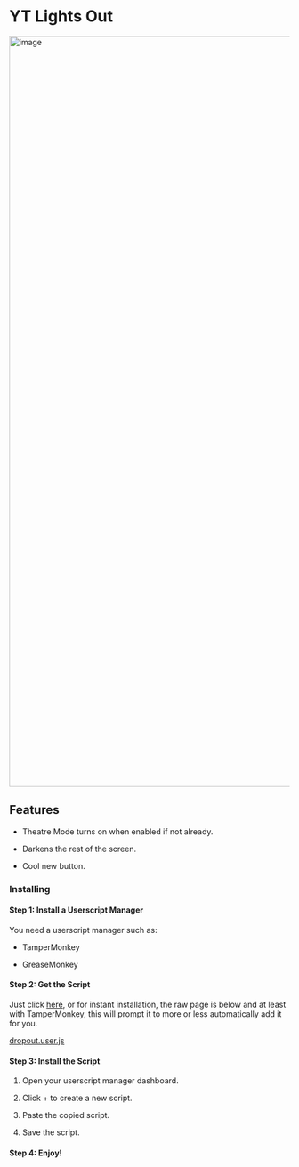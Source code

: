 # YT Lights Out

<img width="2529" height="1350" alt="image" src="https://github.com/user-attachments/assets/a0f7fdce-43ff-4b53-ab7a-95e9111ea51a" />

## Features
- Theatre Mode turns on when enabled if not already.

- Darkens the rest of the screen.

- Cool new button.

### Installing

#### Step 1: Install a Userscript Manager

You need a userscript manager such as:

- TamperMonkey

- GreaseMonkey

#### Step 2: Get the Script

Just click [here](https://github.com/oh-ari/DropoutFix/blob/main/dropout.user.js), or for instant installation, the raw page is below and at least with TamperMonkey, this will prompt it to more or less automatically add it for you.

[dropout.user.js](https://github.com/oh-ari/DropoutFix/raw/refs/heads/main/dropout.user.js)

#### Step 3: Install the Script

1. Open your userscript manager dashboard.

2. Click + to create a new script.

3. Paste the copied script.

4. Save the script.

#### Step 4: Enjoy!

